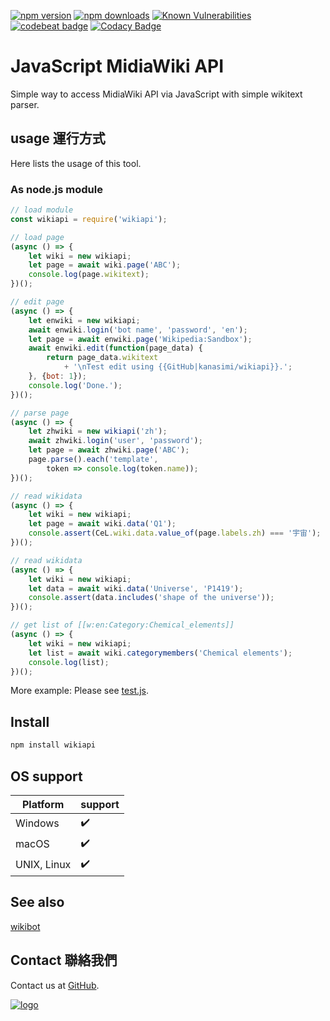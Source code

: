 ﻿[![npm version](https://badge.fury.io/js/wikiapi.svg)](https://www.npmjs.com/package/wikiapi)
[![npm downloads](https://img.shields.io/npm/dm/wikiapi.svg)](https://www.npmjs.com/package/wikiapi)
[![Known Vulnerabilities](https://snyk.io/test/github/kanasimi/wikiapi/badge.svg?targetFile=package.json)](https://snyk.io/test/github/kanasimi/wikiapi?targetFile=package.json)
[![codebeat badge](https://codebeat.co/badges/47d3b442-fd49-4142-a69b-05171bf8fe36)](https://codebeat.co/projects/github-com-kanasimi-wikiapi-master)
[![Codacy Badge](https://api.codacy.com/project/badge/Grade/02aa4b9cc9df4fa9b10389abbb139ebf)](https://app.codacy.com/app/kanasimi/wikiapi?utm_source=github.com&utm_medium=referral&utm_content=kanasimi/wikiapi&utm_campaign=Badge_Grade_Dashboard)

# JavaScript MidiaWiki API
Simple way to access MidiaWiki API via JavaScript with simple wikitext parser.

## usage 運行方式
Here lists the usage of this tool.

### As node.js module
``` JavaScript
// load module
const wikiapi = require('wikiapi');

// load page
(async () => {
	let wiki = new wikiapi;
	let page = await wiki.page('ABC');
	console.log(page.wikitext);
})();

// edit page
(async () => {
	let enwiki = new wikiapi;
	await enwiki.login('bot name', 'password', 'en');
	let page = await enwiki.page('Wikipedia:Sandbox');
	await enwiki.edit(function(page_data) {
		return page_data.wikitext
			+ '\nTest edit using {{GitHub|kanasimi/wikiapi}}.';
	}, {bot: 1});
	console.log('Done.');
})();

// parse page
(async () => {
	let zhwiki = new wikiapi('zh');
	await zhwiki.login('user', 'password');
	let page = await zhwiki.page('ABC');
	page.parse().each('template',
		token => console.log(token.name));
})();

// read wikidata
(async () => {
	let wiki = new wikiapi;
	let page = await wiki.data('Q1');
	console.assert(CeL.wiki.data.value_of(page.labels.zh) === '宇宙');
})();

// read wikidata
(async () => {
	let wiki = new wikiapi;
	let data = await wiki.data('Universe', 'P1419');
	console.assert(data.includes('shape of the universe'));
})();

// get list of [[w:en:Category:Chemical_elements]]
(async () => {
	let wiki = new wikiapi;
	let list = await wiki.categorymembers('Chemical elements');
	console.log(list);
})();

```

More example: Please see [test.js](https://github.com/kanasimi/wikiapi/blob/master/_test%20suite/test.js).

## Install
``` sh
npm install wikiapi
```
## OS support
| Platform    | support |
| ----------- | ------- |
| Windows     | ✔️      |
| macOS       | ✔️      |
| UNIX, Linux | ✔️      |

## See also
[wikibot](https://github.com/kanasimi/wikibot)

## Contact 聯絡我們
Contact us at [GitHub](https://github.com/kanasimi/wikiapi/issues).

[![logo](https://raw.githubusercontent.com/kanasimi/CeJS/master/_test%20suite/misc/logo.jpg)](http://lyrics.meicho.com.tw/)

